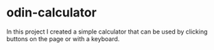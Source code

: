 # odin-calculator

In this project I created a simple calculator that can be used by clicking buttons on the page or with a keyboard.